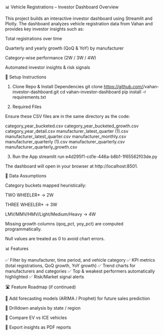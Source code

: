 📊 Vehicle Registrations – Investor Dashboard
Overview

This project builds an interactive investor dashboard using Streamlit and Plotly.
The dashboard analyzes vehicle registration data from Vahan and provides key investor insights such as:

Total registrations over time

Quarterly and yearly growth (QoQ & YoY) by manufacturer

Category-wise performance (2W / 3W / 4W)

Automated investor insights & risk signals

🚀 Setup Instructions
1. Clone Repo & Install Dependencies
git clone https://github.com/<your-repo>/vahan-investor-dashboard.git
cd vahan-investor-dashboard
pip install -r requirements.txt

2. Required Files

Ensure these CSV files are in the same directory as the code:


category_year_bucketed.csv
category_year_bucketed_growth.csv
category_year_detail.csv
manufacturer_latest_quarter (1).csv
manufacturer_latest_quarter.csv
manufacturer_monthly.csv
manufacturer_quarterly (1).csv
manufacturer_quarterly.csv
manufacturer_quarterly_growth.csv

3. Run the App
streamlit run e4d295f1-cd1e-446a-b8b1-1f65562f03de.py


The dashboard will open in your browser at http://localhost:8501.

📂 Data Assumptions

Category buckets mapped heuristically:

TWO WHEELER* → 2W

THREE WHEELER* → 3W

LMV/MMV/HMV/Light/Medium/Heavy → 4W

Missing growth columns (qoq_pct, yoy_pct) are computed programmatically.

Null values are treated as 0 to avoid chart errors.

📊 Features

✅ Filter by manufacturer, time period, and vehicle category
✅ KPI metrics (total registrations, QoQ growth, YoY growth)
✅ Trend charts for manufacturers and categories
✅ Top & weakest performers automatically highlighted
✅ Risk/Market signal alerts

🛣 Feature Roadmap (if continued)

🔹 Add forecasting models (ARIMA / Prophet) for future sales prediction

🔹 Drilldown analysis by state / region

🔹 Compare EV vs ICE vehicles

🔹 Export insights as PDF reports
